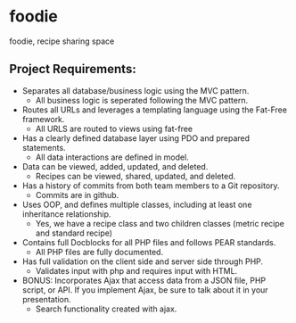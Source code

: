 # foodie
foodie, recipe sharing space

## Project Requirements:
  * Separates all database/business logic using the MVC pattern.
    - All business logic is seperated following the MVC pattern.
  * Routes all URLs and leverages a templating language using the Fat-Free framework.
    - All URLS are routed to views using fat-free
  * Has a clearly defined database layer using PDO and prepared statements.
    - All data interactions are defined in model.
  * Data can be viewed, added, updated, and deleted.
    - Recipes can be viewed, shared, updated, and deleted.
  * Has a history of commits from both team members to a Git repository.
    - Commits are in github.
  * Uses OOP, and defines multiple classes, including at least one inheritance relationship.
    - Yes, we have a recipe class and two children classes (metric recipe and standard recipe)
  * Contains full Docblocks for all PHP files and follows PEAR standards.
    - All PHP files are fully documented.
  * Has full validation on the client side and server side through PHP.
    - Validates input with php and requires input with HTML.
  * BONUS:  Incorporates Ajax that access data from a JSON file, PHP script, or API. If you implement Ajax, be sure to talk about it in your presentation.
    - Search functionality created with ajax.
